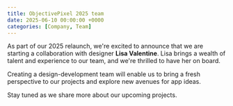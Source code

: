 ```yaml
---
title: ObjectivePixel 2025 team
date: 2025-06-10 00:00:00 +0000
categories: [Company, Team]
---
```


As part of our 2025 relaunch, we're excited to announce that we are starting a collaboration with designer **Lisa Valentine**.  Lisa brings a wealth of talent and experience to our team, and we're thrilled to have her on board.

Creating a design-development team will enable us to bring a fresh perspective to our projects and explore new avenues for app ideas.

Stay tuned as we share more about our upcoming projects.
